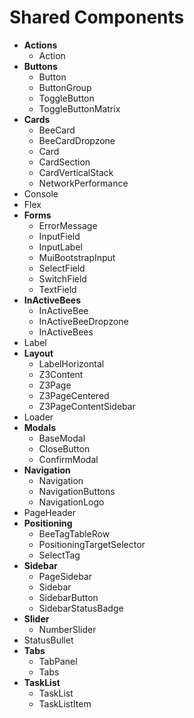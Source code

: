 # Shared Components

- **Actions**
  - Action
- **Buttons**
  - Button
  - ButtonGroup
  - ToggleButton
  - ToggleButtonMatrix
- **Cards**
  - BeeCard
  - BeeCardDropzone
  - Card
  - CardSection
  - CardVerticalStack
  - NetworkPerformance
- Console
- Flex
- **Forms**
  - ErrorMessage
  - InputField
  - InputLabel
  - MuiBootstrapInput
  - SelectField
  - SwitchField
  - TextField
- **InActiveBees**
  - InActiveBee
  - InActiveBeeDropzone
  - InActiveBees
- Label
- **Layout**
  - LabelHorizontal
  - Z3Content
  - Z3Page
  - Z3PageCentered
  - Z3PageContentSidebar
- Loader
- **Modals**
  - BaseModal
  - CloseButton
  - ConfirmModal
- **Navigation**
  - Navigation
  - NavigationButtons
  - NavigationLogo
- PageHeader
- **Positioning**
  - BeeTagTableRow
  - PositioningTargetSelector
  - SelectTag
- **Sidebar**
  - PageSidebar
  - Sidebar
  - SidebarButton
  - SidebarStatusBadge
- **Slider**
  - NumberSlider
- StatusBullet
- **Tabs**
  - TabPanel
  - Tabs
- **TaskList**
  - TaskList
  - TaskListItem
